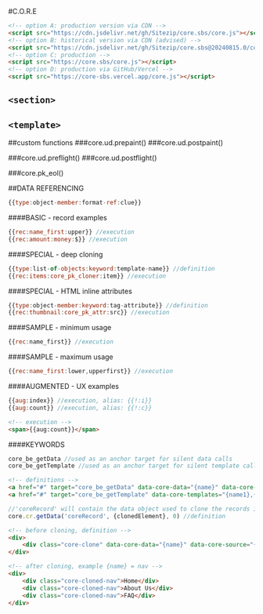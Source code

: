 #C.O.R.E

```html
<!-- option A: production version via CDN -->
<script src="https://cdn.jsdelivr.net/gh/Sitezip/core.sbs/core.js"></script>
<!-- option B: historical version via CDN (advised) -->
<script src="https://cdn.jsdelivr.net/gh/Sitezip/core.sbs@20240815.0/core.js"></script>
<!-- option C: production -->
<script src="https://core.sbs/core.js"></script>
<!-- option D: production via GitHub/Vercel -->
<script src="https://core-sbs.vercel.app/core.js"></script>
```

## `<section>`
## `<template>`

##custom functions
###core.ud.prepaint()
###core.ud.postpaint()

###core.ud.preflight()
###core.ud.postflight()

###core.pk_eol()

##DATA REFERENCING
```javascript
{{type:object-member:format-ref:clue}}
```

####BASIC - record examples
```javascript
{{rec:name_first:upper}} //execution
{{rec:amount:money:$}} //execution
```

####SPECIAL - deep cloning
```javascript
{{type:list-of-objects:keyword:template-name}} //definition
{{rec:items:core_pk_cloner:item}} //execution
```

####SPECIAL - HTML inline attributes
```javascript
{{type:object-member:keyword:tag-attribute}} //definition
{{rec:thumbnail:core_pk_attr:src}} //execution
```

####SAMPLE - minimum usage
```javascript
{{rec:name_first}} //execution
```

####SAMPLE - maximum usage
```javascript
{{rec:name_first:lower,upperfirst}} //execution
```

####AUGMENTED - UX examples
```javascript
{{aug:index}} //execution, alias: {{!:i}}
{{aug:count}} //execution, alias: {{!:c}}
```
```html
<!-- execution -->
<span>{{aug:count}}</span>
```

####KEYWORDS
```javascript
core_be_getData //used as an anchor target for silent data calls
core_be_getTemplate //used as an anchor target for silent template calls
```
```html
<!-- definitions -->
<a href="#" target="core_be_getData" data-core-data="{name}" data-core-source="{source url}">More info</a>
<a href="#" target="core_be_getTemplate" data-core-templates="{name1},{name2}" data-{name1}-core-source="{source url}">More info</a>
```
```javascript
//'coreRecord' will contain the data object used to clone the records into the template
core.cr.getData('coreRecord', {clonedElement}, 0) //definition
```

```html
<!-- before cloning, definition -->
<div>
    <div class="core-clone" data-core-data="{name}" data-core-source="{source url}">{{rec:nav.name}}</div>
</div>

<!-- after cloning, example {name} = nav -->
<div>
    <div class="core-cloned-nav">Home</div>
    <div class="core-cloned-nav">About Us</div>
    <div class="core-cloned-nav">FAQ</div>
</div>
```
